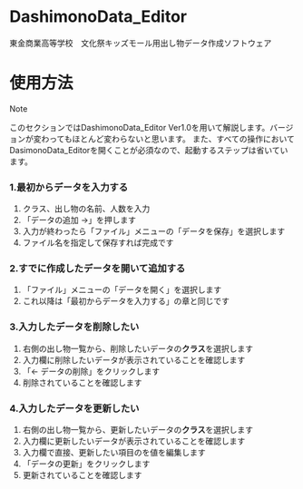 # DashimonoData_Editor
東金商業高等学校　文化祭キッズモール用出し物データ作成ソフトウェア 

# 使用方法
> [!Note]
> このセクションではDashimonoData_Editor Ver1.0を用いて解説します。バージョンが変わってもほとんど変わらないと思います。
> また、すべての操作においてDasimonoData_Editorを開くことが必須なので、起動するステップは省いています。  
### 1.最初からデータを入力する

1. クラス、出し物の名前、人数を入力
1. 「データの追加 ->」を押します
1. 入力が終わったら「ファイル」メニューの「データを保存」を選択します
1. ファイル名を指定して保存すれば完成です

### 2.すでに作成したデータを開いて追加する

1. 「ファイル」メニューの「データを開く」を選択します
1. これ以降は「最初からデータを入力する」の章と同じです

### 3.入力したデータを削除したい

1. 右側の出し物一覧から、削除したいデータの**クラス**を選択します
1. 入力欄に削除したいデータが表示されていることを確認します
1. 「<- データの削除」をクリックします
1. 削除されていることを確認します

### 4.入力したデータを更新したい

1. 右側の出し物一覧から、更新したいデータの**クラス**を選択します
1. 入力欄に更新したいデータが表示されていることを確認します
1. 入力欄で直接、更新したい項目のを値を編集します
1. 「データの更新」をクリックします
1. 更新されていることを確認します
